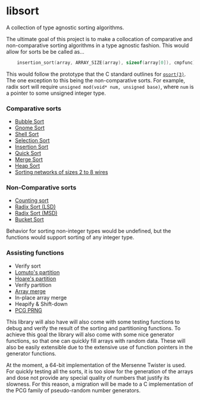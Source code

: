 # libsort
A collection of type agnostic sorting algorithms.

The ultimate goal of this project is to make a collocation of comparative and non-comparative sorting algorithms in a type agnostic fashion.
This would allow for sorts be be called as...

```c
    insertion_sort(array, ARRAY_SIZE(array), sizeof(array[0]), cmpfunc);
```

This would follow the prototype that the C standard outlines for [`qsort(3)`](https://linux.die.net/man/3/qsort).
The one exception to this being the non-comparative sorts.
For example, radix sort will require `unsigned mod(void* num, unsigned base)`, where `num` is a pointer to some unsigned integer type.

### Comparative sorts
* [Bubble Sort](https://en.wikipedia.org/wiki/Bubble_sort)
* [Gnome Sort](https://en.wikipedia.org/wiki/Gnome_sort)
* [Shell Sort](https://en.wikipedia.org/wiki/Shellsort)
* [Selection Sort](https://en.wikipedia.org/wiki/Selection_sort)
* [Insertion Sort](https://en.wikipedia.org/wiki/Insertion_sort)
* [Quick Sort](https://en.wikipedia.org/wiki/Quicksort)
* [Merge Sort](https://en.wikipedia.org/wiki/Merge_sort)
* [Heap Sort](https://en.wikipedia.org/wiki/Heapsort)
* [Sorting networks of sizes 2 to 8 wires](https://en.wikipedia.org/wiki/Sorting_network)

### Non-Comparative sorts
* [Counting sort](https://en.wikipedia.org/wiki/Counting_sort)
* [Radix Sort (LSD)](https://en.wikipedia.org/wiki/Radix_sort)
* [Radix Sort (MSD)](https://en.wikipedia.org/wiki/Radix_sort#Most_significant_digit_radix_sorts)
* [Bucket Sort](https://en.wikipedia.org/wiki/Bucket_sort)

Behavior for sorting non-integer types would be undefined, but the functions would support sorting of any integer type.

### Assisting functions
* Verify sort
* [Lomuto's partition](https://en.wikipedia.org/wiki/Quicksort#Lomuto_partition_scheme)
* [Hoare's partition](https://en.wikipedia.org/wiki/Quicksort#Hoare_partition_scheme)
* Verify partition
* [Array merge](https://en.wikipedia.org/wiki/Merge_algorithm#Merging_two_lists)
* In-place array merge
* Heapify & Shift-down
* [PCG PRNG](http://www.pcg-random.org/)

This library will also have will also come with some testing functions to debug and verify the result of the sorting and partitioning functions.
To achieve this goal the library will also come with some nice generator functions, so that one can quickly fill arrays with random data.
These will also be easily extensible due to the extensive use of function pointers in the generator functions.

At the moment, a 64-bit implementation of the Mersenne Twister is used.
For quickly testing all the sorts, it is too slow for the generation of the arrays and dose not provide any special quality of numbers that justify its slowness.
For this reason, a migration will be made to a C implementation of the PCG family of pseudo-random number generators.
